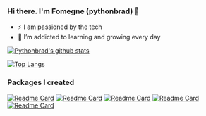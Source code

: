 ### Hi there. I'm Fomegne (pythonbrad) 👋

<!--
**pythonbrad/pythonbrad** is a ✨ _special_ ✨ repository because its `README.md` (this file) appears on your GitHub profile.
-->

- :zap: I am passioned by the tech
- 🌱 I’m addicted to learning and growing every day
  
[![Pythonbrad's github stats](https://github-readme-stats.vercel.app/api?username=pythonbrad&count_private=true&show_icons=true&theme=radical&hide_rank=false)](https://github.com/pythonbrad/github-readme-stats)

[![Top Langs](https://github-readme-stats.vercel.app/api/top-langs/?username=pythonbrad)](https://github.com/pythonbrad/github-readme-stats)
    
### Packages I created
[![Readme Card](https://github-readme-stats.vercel.app/api/pin/?username=pythonbrad&repo=student_agenda)](https://github.com/pythonbrad/student_agenda) 
[![Readme Card](https://github-readme-stats.vercel.app/api/pin/?username=pythonbrad&repo=dze_lanye)](https://github.com/pythonbrad/dze_lanye)
[![Readme Card](https://github-readme-stats.vercel.app/api/pin/?username=pythonbrad&repo=learn_mala_tcl)](https://github.com/pythonbrad/learn_mala_tcl)
[![Readme Card](https://github-readme-stats.vercel.app/api/pin/?username=pythonbrad&repo=algo_to_tcl)](https://github.com/pythonbrad/algo_to_tcl)
[![Readme Card](https://github-readme-stats.vercel.app/api/pin/?username=pythonbrad&repo=social_network)](https://github.com/pythonbrad/social_network)
